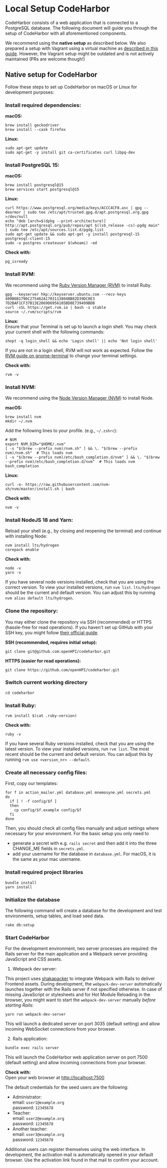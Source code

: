 # Local Setup CodeHarbor

CodeHarbor consists of a web application that is connected to a PostgreSQL database. The following document will guide you through the setup of CodeHarbor with all aforementioned components.

We recommend using the **native setup** as described below. We also prepared a setup with Vagrant using a virtual machine as [described in this guide](./LOCAL_SETUP_VAGRANT.md). However, the Vagrant setup might be outdated and is not actively maintained (PRs are welcome though!)

## Native setup for CodeHarbor

Follow these steps to set up CodeHarbor on macOS or Linux for development purposes:

### Install required dependencies:

**macOS:**
```shell
brew install geckodriver
brew install --cask firefox 
```

**Linux:**
```shell
sudo apt-get update
sudo apt-get -y install git ca-certificates curl libpq-dev
```

### Install PostgreSQL 15:

**macOS:**
```shell
brew install postgresql@15
brew services start postgresql@15 
```

**Linux:**
```shell
curl https://www.postgresql.org/media/keys/ACCC4CF8.asc | gpg --dearmor | sudo tee /etc/apt/trusted.gpg.d/apt.postgresql.org.gpg >/dev/null
echo "deb [arch=$(dpkg --print-architecture)] http://apt.postgresql.org/pub/repos/apt $(lsb_release -cs)-pgdg main" | sudo tee /etc/apt/sources.list.d/pgdg.list
sudo apt-get update && sudo apt-get -y install postgresql-15 postgresql-client-15
sudo -u postgres createuser $(whoami) -ed
```

**Check with:**
```shell
pg_isready
```

### Install RVM:

We recommend using the [Ruby Version Manager (RVM)](https://www.rvm.io) to install Ruby.

```shell
gpg --keyserver hkp://keyserver.ubuntu.com --recv-keys 409B6B1796C275462A1703113804BB82D39DC0E3 7D2BAF1CF37B13E2069D6956105BD0E739499BDB
curl -sSL https://get.rvm.io | bash -s stable
source ~/.rvm/scripts/rvm
```

**Linux:**  
Ensure that your Terminal is set up to launch a login shell. You may check your current shell with the following commands:

```shell
shopt -q login_shell && echo 'Login shell' || echo 'Not login shell'
```

If you are not in a login shell, RVM will not work as expected. Follow the [RVM guide on gnome-terminal](https://rvm.io/integration/gnome-terminal) to change your terminal settings.

**Check with:**
```shell
rvm -v
```


### Install NVM:

We recommend using the [Node Version Manager (NVM)](https://github.com/creationix/nvm) to install Node.

**macOS:**
```shell
brew install nvm
mkdir ~/.nvm
```

Add the following lines to your profile. (e.g., `~/.zshrc`):

```shell
# NVM
export NVM_DIR="$HOME/.nvm"
[ -s "$(brew --prefix nvm)/nvm.sh" ] && \. "$(brew --prefix nvm)/nvm.sh"  # This loads nvm
[ -s "$(brew --prefix nvm)/etc/bash_completion.d/nvm" ] && \. "$(brew --prefix nvm)/etc/bash_completion.d/nvm"  # This loads nvm bash_completion
```

**Linux:**
```shell
curl -o- https://raw.githubusercontent.com/nvm-sh/nvm/master/install.sh | bash
```

**Check with:**
```shell
nvm -v
```

### Install NodeJS 18 and Yarn:

Reload your shell (e.g., by closing and reopening the terminal) and continue with installing Node:

```shell
nvm install lts/hydrogen
corepack enable 
```

**Check with:**
```shell
node -v
yarn -v
```
If you have several node versions installed, check that you are using the correct version. To view your installed versions, run `nvm list`. `lts/hydrogen` should be the current and default version. You can adjust this by running `nvm alias default lts/hydrogen`.

### Clone the repository:

You may either clone the repository via SSH (recommended) or HTTPS (hassle-free for read operations). If you haven't set up GitHub with your SSH key, you might follow [their official guide](https://docs.github.com/en/authentication/connecting-to-github-with-ssh).

**SSH (recommended, requires initial setup):**
```shell
git clone git@github.com:openHPI/codeharbor.git
```

**HTTPS (easier for read operations):**
```shell
git clone https://github.com/openHPI/codeharbor.git
```

### Switch current working directory

```shell
cd codeharbor
```

### Install Ruby:

```shell
rvm install $(cat .ruby-version)
```

**Check with:**
```shell
ruby -v
```
If you have several Ruby versions installed, check that you are using the latest version. To view your installed versions, run `rvm list`. The most recent should be the current and default version. You can adjust this by running `rvm use <version_nr> --default`.

### Create all necessary config files:

First, copy our templates:

```shell
for f in action_mailer.yml database.yml mnemosyne.yml secrets.yml
do
  if [ ! -f config/$f ]
  then
    cp config/$f.example config/$f
  fi
done
```

Then, you should check all config files manually and adjust settings where necessary for your environment.
For the basic setup you only need to 
- generate a secret with e.g. `rails secret` and then add it into the three CHANGE_ME fields in `secrets.yml`.
- add your username for the database in `database.yml`. For macOS, it is the same as your mac username.

### Install required project libraries

```shell
bundle install
yarn install
```

### Initialize the database

The following command will create a database for the development and test environments, setup tables, and load seed data.

```shell
rake db:setup
```

### Start CodeHarbor

For the development environment, two server processes are required: the Rails server for the main application and a Webpack server providing JavaScript and CSS assets.

1. Webpack dev server:

This project uses [shakapacker](https://github.com/shakacode/shakapacker) to integrate Webpack with Rails to deliver Frontend assets. During development, the `webpack-dev-server` automatically launches together with the Rails server if not specified otherwise. In case of missing JavaScript or stylesheets and for Hot Module Reloading in the browser, you might want to start the `webpack-dev-server` manually *before starting Rails*:

  ```shell
  yarn run webpack-dev-server
  ```

This will launch a dedicated server on port 3035 (default setting) and allow incoming WebSocket connections from your browser.

2. Rails application:

  ```shell
  bundle exec rails server
  ```

This will launch the CodeHarbor web application server on port 7500 (default setting) and allow incoming connections from your browser.

**Check with:**  
Open your web browser at <http://localhost:7500>

The default credentials for the seed users are the following:

- Administrator:  
  email: `user1@example.org`  
  password: `12345678`
- Teacher:  
  email: `user2@example.org`  
  password: `12345678`
- Another teacher:  
  email: `user3@example.org`  
  password: `12345678`

Additional users can register themselves using the web interface. In development, the activation mail is automatically opened in your default browser. Use the activation link found in that mail to confirm your account.
